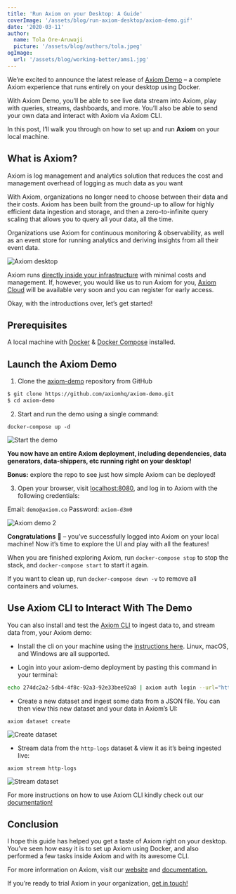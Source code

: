 ```yaml
---
title: 'Run Axiom on your Desktop: A Guide'
coverImage: '/assets/blog/run-axiom-desktop/axiom-demo.gif' 
date: '2020-03-11'
author:
  name: Tola Ore-Aruwaji
  picture: '/assets/blog/authors/tola.jpeg'
ogImage:
  url: '/assets/blog/working-better/ams1.jpg'
---
```




We’re excited to announce the latest release of [Axiom Demo](https://github.com/axiomhq/axiom-demo) – a complete Axiom experience that runs entirely on your desktop using Docker.

With Axiom Demo, you’ll be able to see live data stream into Axiom, play with queries, streams, dashboards, and more. You’ll also be able to send your own data and interact with Axiom via Axiom CLI.

In this post, I’ll walk you through on how to set up and run **Axiom** on your local machine.

## What is Axiom?

Axiom is log management and analytics solution that reduces the cost and management overhead of logging as much data as you want

With Axiom, organizations no longer need to choose between their data and their costs. Axiom has been built from the ground-up to allow for highly efficient data ingestion and storage, and then a zero-to-infinite query scaling that allows you to query all your data, all the time.

Organizations use Axiom for continuous monitoring & observability, as well as an event store for running analytics and deriving insights from all their event data.

![Axiom desktop]()

Axiom runs [directly inside your infrastructure](https://www.axiom.co/download/) with minimal costs and management. If, however, you would like us to run Axiom for you, [Axiom Cloud](https://www.axiom.co/cloud/) will be available very soon and you can register for early access.

Okay, with the introductions over, let’s get started!

## Prerequisites

A local machine with [Docker](https://docs.docker.com/engine/install/) & [Docker Compose](https://docs.docker.com/compose/install/) installed.

## Launch the Axiom Demo

1. Clone the [axiom-demo](https://github.com/axiomhq/axiom-demo) repository from GitHub

```bash
$ git clone https://github.com/axiomhq/axiom-demo.git
$ cd axiom-demo

```

2. Start and run the demo using a single command:

```shell
docker-compose up -d

```

![Start the demo](/assets/blog/run-axiom-desktop/axiom-demo_1.gif)

**You now have an entire Axiom deployment, including dependencies, data generators, data-shippers, etc running right on your desktop!**

**Bonus:** explore the repo to see just how simple Axiom can be deployed!

3. Open your browser, visit [localhost:8080](http://localhost:8080/), and log in to Axiom with the following credentials:

Email: `demo@axiom.co`
Password: `axiom-d3m0`

![Axiom demo 2](/assets/blog/run-axiom-desktop/axiom-demo_2.gif)

**Congratulations** 🎉 – you’ve successfully logged into Axiom on your local machine! Now it’s time to explore the UI and play with all the features!

When you are finished exploring Axiom, run `docker-compose stop` to stop the stack, and `docker-compose start` to start it again.

If you want to clean up, run `docker-compose down -v` to remove all containers and volumes.

## Use Axiom CLI to Interact With The Demo

You can also install and test the [Axiom CLI](https://github.com/axiomhq/cli) to ingest data to, and stream data from, your Axiom demo:

- Install the cli on your machine using the [instructions here](https://github.com/axiomhq/cli#installation). Linux, macOS, and Windows are all supported.

- Login into your axiom-demo deployment by pasting this command in your terminal:

```bash
echo 274dc2a2-5db4-4f8c-92a3-92e33bee92a8 | axiom auth login --url="http://localhost:8080" --alias="axiom-demo" --token-stdin --token-type personal -f
```


- Create a new dataset and ingest some data from a JSON file. You can then view this new dataset and your data in Axiom’s UI:

`axiom dataset create`

![Create dataset](/assets/blog/run-axiom-desktop/axiom-demo_4.gif)

- Stream data from the `http-logs` dataset & view it as it’s being ingested live:

`axiom stream http-logs`

![Stream dataset](/assets/blog/run-axiom-desktop/axiom-demo_6.gif)

For more instructions on how to use Axiom CLI kindly check out our [documentation!](https://docs.axiom.co/reference/CLI)

## Conclusion

I hope this guide has helped you get a taste of Axiom right on your desktop. You’ve seen how easy it is to set up Axiom using Docker, and also performed a few tasks inside Axiom and with its awesome CLI.

For more information on Axiom, visit our [website](https://www.axiom.co/) and [documentation.](https://docs.axiom.co/)

If you’re ready to trial Axiom in your organization, [get in touch!](https://www.axiom.co/support/)

